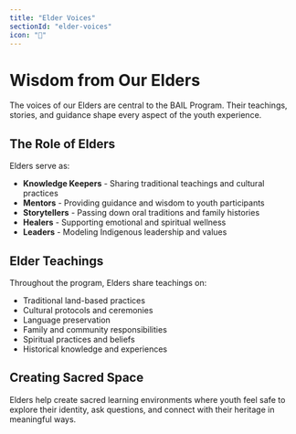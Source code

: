 ```yaml
---
title: "Elder Voices"
sectionId: "elder-voices"
icon: "👵"
---
```


# Wisdom from Our Elders

The voices of our Elders are central to the BAIL Program. Their teachings, stories, and guidance shape every aspect of the youth experience.

## The Role of Elders

Elders serve as:
- **Knowledge Keepers** - Sharing traditional teachings and cultural practices
- **Mentors** - Providing guidance and wisdom to youth participants  
- **Storytellers** - Passing down oral traditions and family histories
- **Healers** - Supporting emotional and spiritual wellness
- **Leaders** - Modeling Indigenous leadership and values

## Elder Teachings

Throughout the program, Elders share teachings on:
- Traditional land-based practices
- Cultural protocols and ceremonies  
- Language preservation
- Family and community responsibilities
- Spiritual practices and beliefs
- Historical knowledge and experiences

## Creating Sacred Space

Elders help create sacred learning environments where youth feel safe to explore their identity, ask questions, and connect with their heritage in meaningful ways.